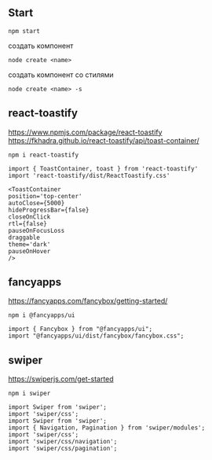 ## Start

```
npm start
```
создать компонент
```
node create <name>
```
создать компонент со стилями
```
node create <name> -s
```

## react-toastify

https://www.npmjs.com/package/react-toastify
https://fkhadra.github.io/react-toastify/api/toast-container/

```
npm i react-toastify
```

```
import { ToastContainer, toast } from 'react-toastify'
import 'react-toastify/dist/ReactToastify.css'
```

```
<ToastContainer
position='top-center'
autoClose={5000}
hideProgressBar={false}
closeOnClick
rtl={false}
pauseOnFocusLoss
draggable
theme='dark'
pauseOnHover
/>
```

## fancyapps

https://fancyapps.com/fancybox/getting-started/

```
npm i @fancyapps/ui
```

```
import { Fancybox } from "@fancyapps/ui";
import "@fancyapps/ui/dist/fancybox/fancybox.css";
```

## swiper

https://swiperjs.com/get-started

```
npm i swiper
```

```
import Swiper from 'swiper';
import 'swiper/css';
import Swiper from 'swiper';
import { Navigation, Pagination } from 'swiper/modules';
import 'swiper/css';
import 'swiper/css/navigation';
import 'swiper/css/pagination';
```
